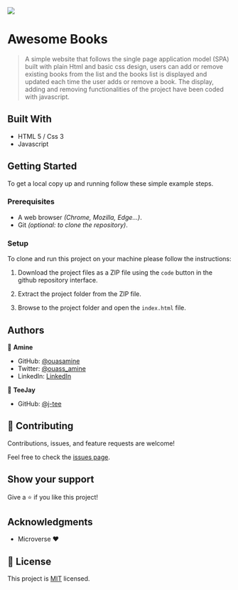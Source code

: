 ![](https://img.shields.io/badge/Microverse-blueviolet)

# Awesome Books

> A simple website that follows the single page application model (SPA) built with plain Html and basic css design, users can add or remove existing books from the list and the books list is displayed and updated each time the user adds or remove a book. The display, adding and removing functionalities of the project have been coded with javascript.

## Built With

- HTML 5 / Css 3
- Javascript

## Getting Started

To get a local copy up and running follow these simple example steps.

### Prerequisites

  - A web browser _(Chrome, Mozilla, Edge...)_.
  - Git _(optional: to clone the repository)_.

### Setup

  To clone and run this project on your machine please follow the instructions: 

1. Download the project files as a ZIP file using the `code` button in the github repository interface.

2. Extract the project folder from the ZIP file.

3. Browse to the project folder and open the `index.html` file.

## Authors

👤 **Amine**

- GitHub: [@ouasamine](https://github.com/ouasamine)
- Twitter: [@ouass_amine](https://twitter.com/ouass_amine)
- LinkedIn: [LinkedIn](https://www.linkedin.com/in/amine-ouassef-314686214/)

👤 **TeeJay**

- GitHub: [@j-tee](https://github.com/j-tee)

## 🤝 Contributing

Contributions, issues, and feature requests are welcome!

Feel free to check the [issues page](../../issues/).

## Show your support

Give a ⭐️ if you like this project!

## Acknowledgments

- Microverse :heart:

## 📝 License

This project is [MIT](./LICENSE) licensed.
